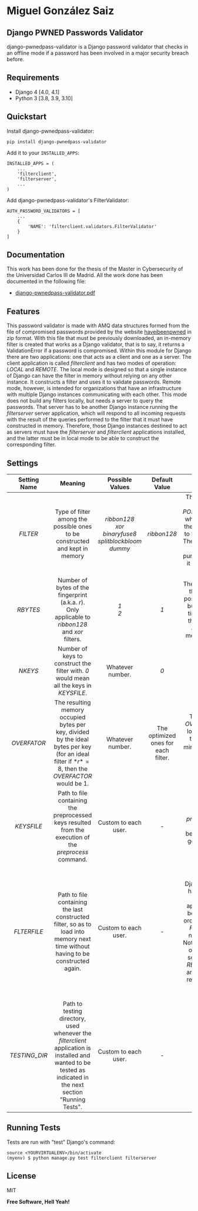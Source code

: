 # Miguel González Saiz
## Django PWNED Passwords Validator

django-pwnedpass-validator is a Django password validator that checks in an offline mode if a password has been involved in a major security breach before.


## Requirements

* Django 4 [4.0, 4.1]
* Python 3 [3.8, 3.9, 3.10]

## Quickstart


Install django-pwnedpass-validator:

    pip install django-pwnedpass-validator

Add it to your `INSTALLED_APPS`:


    INSTALLED_APPS = (
        ...
        'filterclient',
        'filterserver',
        ...
    )

Add django-pwnedpass-validator's FilterValidator:

    AUTH_PASSWORD_VALIDATORS = [
        ...
        {
            'NAME': 'filterclient.validators.FilterValidator'
        }
    ]

## Documentation

This work has been done for the thesis of the Master in Cybersecurity of the Universidad Carlos III de Madrid. All the work done has been documented in the following file: 
* [django-pwnedpass-validator.pdf](https://github.com/migonsa/django-pwnedpass-validator/blob/main/docs/django-pwnedpass-validator.pdf)

## Features

This password validator is made with AMQ data structures formed from the file of compromised passwords provided by the website [haveibeenpwned](https://haveibeenpwned.com/Passwords) in zip format. With this file that must be previously downloaded, an in-memory filter is created that works as a Django validator, that is to say, it returns a ValidationError if a password is compromised.
Within this module for Django there are two applications: one that acts as a client and one as a server. The client application is called *filterclient* and has two modes of operation: *LOCAL* and *REMOTE*. 
The local mode is designed so that a single instance of Django can have the filter in memory without relying on any other instance. It constructs a filter and uses it to validate passwords. Remote mode, however, is intended for organizations that have an infrastructure with multiple Django instances communicating with each other. This mode does not build any filters locally, but needs a server to query the passwords. That server has to be another Django instance running the *filterserver* server application, which will respond to all incoming requests with the result of the queries performed to the filter that it must have constructed in memory. Therefore, those Django instances destined to act as servers must have the *filterserver* and *filterclient* applications installed, and the latter must be in local mode to be able to construct the corresponding filter.


## Settings

| **Setting Name** | **Meaning**                                                                                                                                                    | **Possible Values**                                                           | **Default Value**                   | **Extra Info**                                                                                                                                                                                                                                                                                       |
|:----------------:|:--------------------------------------------------------------------------------------------------------------------------------------------------------------:|:-----------------------------------------------------------------------------:|:-----------------------------------:|:----------------------------------------------------------------------------------------------------------------------------------------------------------------------------------------------------------------------------------------------------------------------------------------------------:|
| *FILTER*         | Type of filter among the possible ones to be constructed and kept in memory                                                                                    | *ribbon128*<br />*xor*<br />*binaryfuse8*<br />*splitblockbloom*<br />*dummy* | *ribbon128*                         | There is a setting called *POSSIBLE_FILTERS* which contains all the possible filters to be constructed. The *dummy* filter is for testing purposes, because it always returns True.                                                                                                                  |
| *RBYTES*         | Number of bytes of the fingerprint (a.k.a. *r*). Only applicable to *ribbon128* and *xor* filters.                                                             | *1*<br />*2*                                                                  | *1*                                 | The larger *RBYTES* the fewer false positive rate (FPR) but, at the same time, the bigger the filter results and the more memory it needs.                                                                                                                                                           |
| *NKEYS*          | Number of keys to construct the filter with. *0* would mean all the keys in *KEYSFILE*.                                                                        | Whatever number.                                                              | *0*                                 | -                                                                                                                                                                                                                                                                                                    |
| *OVERFATOR*      | The resulting memory occupied bytes per key, divided by the ideal bytes per key (for an ideal filter if $*r*=8$, then the *OVERFACTOR* would be 1.             | Whatever number.                                                              | The optimized ones for each filter. | The higher the *OVERFACTOR* the lower the FPR to the theoretical minimum ($1/(2^r$) at the cost of memory occupancy.                                                                                                                                                                                 |
| *KEYSFILE*       | Path to file containing the preprocessed keys resulted from the execution of the *preprocess* command.                                                         | Custom to each user.                                                          | -                                   | Command *preprocess* must be executed before in order to get a *KEYSFILE*.                                                                                                                                                                                                                           |
| *FLTERFILE*      | Path to file containing the last constructed filter, so as to load into memory next time without having to be constructed again.                               | Custom to each user.                                                          | -                                   | At least one execution of Django's instance having installed *filterclient* application must be completed in order to get a valid *FILTERFILE* for next execution. Note that this file is only valid if the settings *FILTER*, *RBYTES*, *NKEYS* and *OVERFATOR* remain the same between executions. |
| *TESTING_DIR*    | Path to testing directory, used whenever the *filterclient* application is installed and wanted to be tested as indicated in the next section "Running Tests". | Custom to each user.                                                          | -                                   | -                                                                                                                                                                                                                                                                                                    |



## Running Tests
Tests are run with "test" Django's command:

    source <YOURVIRTUALENV>/bin/activate
    (myenv) $ python manage.py test filterclient filterserver

## License
MIT

**Free Software, Hell Yeah!**
